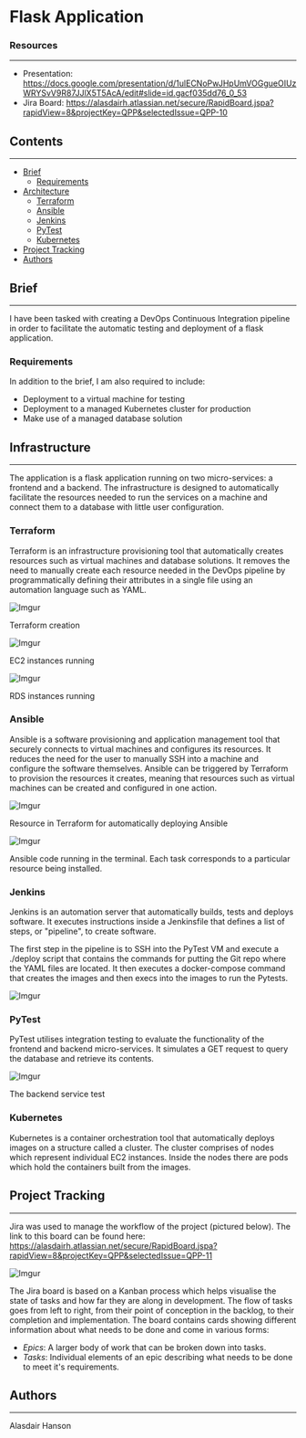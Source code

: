 # Flask Application 

### Resources
---
- Presentation: https://docs.google.com/presentation/d/1ulECNoPwJHpUmVOGgueOIUzWRYSvV9R87JJlX5T5AcA/edit#slide=id.gacf035dd76_0_53
- Jira Board: https://alasdairh.atlassian.net/secure/RapidBoard.jspa?rapidView=8&projectKey=QPP&selectedIssue=QPP-10

## Contents
---

* [Brief](#brief)
   * [Requirements](#requirements)
* [Architecture](#architecture)
   * [Terraform](#terraform)
   * [Ansible](#ansible)
   * [Jenkins](#Jenkins)
   * [PyTest](#pytest)
   * [Kubernetes](#kubernetes)
* [Project Tracking](#project-tracking)
* [Authors](#authors)

## Brief
---

I have been tasked with creating a DevOps Continuous Integration pipeline in order to facilitate the automatic testing and deployment of a flask application.

### Requirements

In addition to the brief, I am also required to include:

- Deployment to a virtual machine for testing
- Deployment to a managed Kubernetes cluster for production
- Make use of a managed database solution

## Infrastructure
---

The application is a flask application running on two micro-services: a frontend and a backend. The infrastructure is designed to automatically facilitate the resources needed to run the services on a machine and connect them to a database with little user configuration. 

### Terraform

Terraform is an infrastructure provisioning tool that automatically creates resources such as virtual machines and database solutions. It removes the need to manually create each resource needed in the DevOps pipeline by programmatically defining their attributes in a single file using an automation language such as YAML. 

![Imgur](https://i.imgur.com/tm5OJA9.png)

Terraform creation

![Imgur](https://i.imgur.com/lEUb4JZ.png)

EC2 instances running

![Imgur](https://i.imgur.com/iwfk2Jt.png)

RDS instances running

### Ansible

Ansible is a software provisioning and application management tool that securely connects to virtual machines and configures its resources. It reduces the need for the user to manually SSH into a machine and configure the software themselves. Ansible can be triggered by Terraform to provision the resources it creates, meaning that resources such as virtual machines can be created and configured in one action.

![Imgur](https://i.imgur.com/Wt79ea9.png)

Resource in Terraform for automatically deploying Ansible

![Imgur](https://i.imgur.com/fsxFHaJ.png)

Ansible code running in the terminal. Each task corresponds to a particular resource being installed.

### Jenkins

Jenkins is an automation server that automatically builds, tests and deploys software. It executes instructions inside a Jenkinsfile that defines a list of steps, or "pipeline", to create software.

The first step in the pipeline is to SSH into the PyTest VM and execute a ./deploy script that contains the commands for putting the Git repo where the YAML files are located. It then executes a docker-compose command that creates the images and then execs into the images to run the Pytests.

![Imgur](https://i.imgur.com/N9I1nn1.png)

### PyTest

PyTest utilises integration testing to evaluate the functionality of the frontend and backend micro-services. It simulates a GET request to query the database and retrieve its contents.

![Imgur](https://i.imgur.com/0lsqc69.png)

The backend service test 

### Kubernetes

Kubernetes is a container orchestration tool that automatically deploys images on a structure called a cluster. The cluster comprises of nodes which represent individual EC2 instances. Inside the nodes there are pods which hold the containers built from the images.

## Project Tracking
---

Jira was used to manage the workflow of the project (pictured below). The link to this board can be found here:
https://alasdairh.atlassian.net/secure/RapidBoard.jspa?rapidView=8&projectKey=QPP&selectedIssue=QPP-11

![Imgur](https://i.imgur.com/PYZKvym.png)

The Jira board is based on a Kanban process which helps visualise the state of tasks and how far they are along in development. The flow of tasks goes from left to right, from their point of conception in the backlog, to their completion and implementation. The board contains cards showing different information about what needs to be done and come in various forms:

* *Epics*:
   A larger body of work that can be broken down into tasks.
* *Tasks*:
   Individual elements of an epic describing what needs to be done to meet it's requirements.

## Authors
---

Alasdair Hanson

